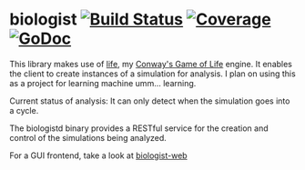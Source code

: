 # biologist [![Build Status](https://travis-ci.org/HokieGeek/biologist.svg?branch=master)](https://travis-ci.org/HokieGeek/biologist) [![Coverage](http://gocover.io/_badge/gitlab.com/HokieGeek/biologist?0)](http://gocover.io/gitlab.com/HokieGeek/biologist) [![GoDoc](http://godoc.org/gitlab.com/hokiegeek/biologist?status.png)](http://godoc.org/gitlab.com/hokiegeek/biologist)

This library makes use of [life](https://gitlab.com/HokieGeek/life), my [Conway's Game of Life](http://www.conwaylife.com/wiki/Conway%27s_Game_of_Life) engine. It enables the client to create instances of a simulation for analysis. I plan on using this as a project for learning machine umm... learning.

Current status of analysis: It can only detect when the simulation goes into a cycle.

The biologistd binary provides a RESTful service for the creation and control of the simulations being analyzed. 

For a GUI frontend, take a look at [biologist-web](https://gitlab.com/HokieGeek/biologist-web)
